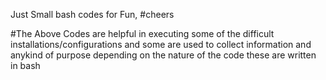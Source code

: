 
Just Small bash codes for Fun, #cheers

#The Above Codes are helpful in executing some of the difficult installations/configurations and some are used to collect information and anykind of purpose depending on the nature of the code these are written in bash 
